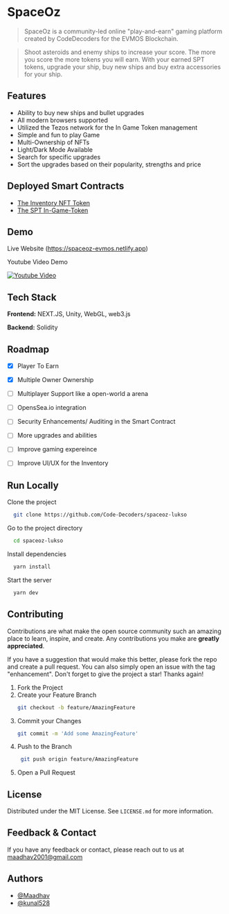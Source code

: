 # SpaceOz

> SpaceOz is a community-led online "play-and-earn" gaming platform created by CodeDecoders for the EVMOS Blockchain.

> Shoot asteroids and enemy ships to increase your score. The more you score the more tokens you will earn.
> With your earned SPT tokens, upgrade your ship, buy new ships and buy extra accessories for your ship.

 
## Features

- Ability to buy new ships and bullet upgrades
- All modern browsers supported
- Utilized the Tezos network for the In Game Token management
- Simple and fun to play Game
- Multi-Ownership of NFTs
- Light/Dark Mode Available
- Search for specific upgrades
- Sort the upgrades based on their popularity, strengths and price

## Deployed Smart Contracts

- [The Inventory NFT Token](https://evm.evmos.dev/address/0x3034c57e8753B107926dE4b2cA889B728c87D480/transactions)
- [The SPT In-Game-Token](https://evm.evmos.dev/address/0x280730941320aB22C4864eddde14EA8859354bA6/transactions)

## Demo

Live Website (https://spaceoz-evmos.netlify.app)

Youtube Video Demo

[![Youtube Video](https://img.youtube.com/vi/7LX2aEoyXFc/sddefault.jpg)](https://youtu.be/7LX2aEoyXFc)



## Tech Stack

**Frontend:** NEXT.JS, Unity, WebGL, web3.js

**Backend:** Solidity
## Roadmap

- [x]  Player To Earn
- [x]  Multiple Owner Ownership
- [ ]  Multiplayer Support like a open-world a arena
- [ ]  OpensSea.io integration
- [ ]  Security Enhancements/ Auditing in the Smart Contract
- [ ]  More upgrades and abilities
- [ ]  Improve gaming expereince
- [ ]  Improve UI/UX for the Inventory


## Run Locally

Clone the project

```bash
  git clone https://github.com/Code-Decoders/spaceoz-lukso
```

Go to the project directory

```bash
  cd spaceoz-lukso
```

Install dependencies

```bash
  yarn install
```

Start the server

```bash
  yarn dev
```


## Contributing

Contributions are what make the open source community such an amazing place to learn, inspire, and create. Any contributions you make are **greatly appreciated**.

If you have a suggestion that would make this better, please fork the repo and create a pull request. You can also simply open an issue with the tag "enhancement".
Don't forget to give the project a star! Thanks again!

1. Fork the Project
2. Create your Feature Branch
   ```sh
   git checkout -b feature/AmazingFeature
   ```
3. Commit your Changes 
    ```sh
    git commit -m 'Add some AmazingFeature'
    ```
4. Push to the Branch 
   ```sh
    git push origin feature/AmazingFeature
    ```
6. Open a Pull Request

## License

Distributed under the MIT License. See `LICENSE.md` for more information.
    
## Feedback & Contact

If you have any feedback or contact, please reach out to us at maadhav2001@gmail.com


## Authors

- [@Maadhav](https://www.github.com/Maadhav)
- [@kunal528](https://www.github.com/kunal528)

